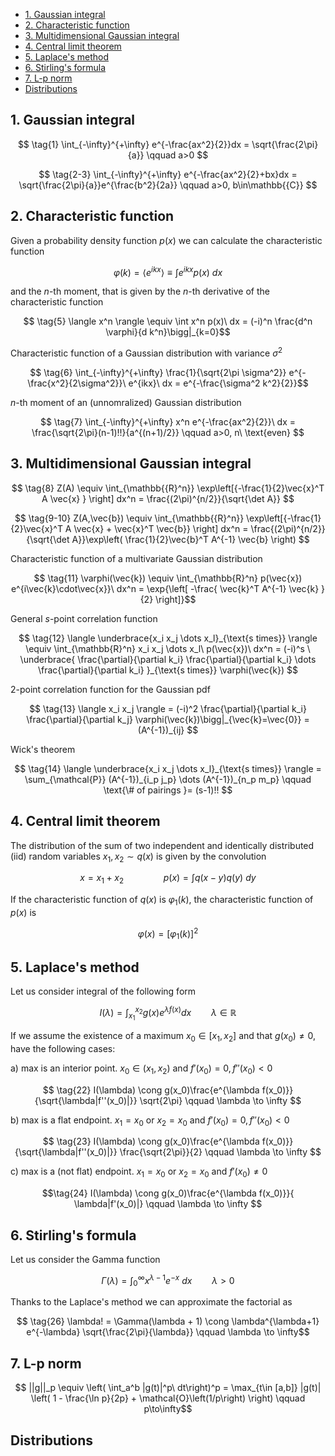<link rel="stylesheet" type="text/css" href="https://tikzjax.com/v1/fonts.css">
<script src="https://tikzjax.com/v1/tikzjax.js"></script>

<script type="text/x-mathjax-config">
    MathJax.Hub.Config({
    tex2jax: {
        skipTags: ['script', 'noscript', 'style', 'textarea', 'pre'],
        inlineMath: [['$','$']]
    }
    });
</script>
<script src="https://cdn.mathjax.org/mathjax/latest/MathJax.js?config=TeX-AMS-MML_HTMLorMML" type="text/javascript"></script>

- [1. Gaussian integral](#1-gaussian-integral)
- [2. Characteristic function](#2-characteristic-function)
- [3. Multidimensional Gaussian integral](#3-multidimensional-gaussian-integral)
- [4. Central limit theorem](#4-central-limit-theorem)
- [5. Laplace's method](#5-laplaces-method)
- [6. Stirling's formula](#6-stirlings-formula)
- [7. L-p norm](#7-l-p-norm)
- [Distributions](#distributions)

## 1. Gaussian integral

$$ \tag{1} \int_{-\infty}^{+\infty} e^{-\frac{ax^2}{2}}dx = \sqrt{\frac{2\pi}{a}} \qquad a>0 $$

$$ \tag{2-3} \int_{-\infty}^{+\infty} e^{-\frac{ax^2}{2}+bx}dx = \sqrt{\frac{2\pi}{a}}e^{\frac{b^2}{2a}} \qquad a>0, b\in\mathbb{{C}} $$

<!-- 

$n$-dimension

 -->

## 2. Characteristic function

Given a probability density function $p(x)$ we can calculate the characteristic function

$$ \tag{4} \varphi(k) = \langle e^{ikx} \rangle \equiv \int e^{ikx}p(x)\ dx $$ 

and the $n$-th moment, that is given by the $n$-th derivative of the characteristic function

$$ \tag{5} \langle x^n \rangle \equiv \int x^n p(x)\ dx = (-i)^n \frac{d^n \varphi}{d k^n}\bigg|_{k=0}$$

Characteristic function of a Gaussian distribution with variance $\sigma^2$

$$ \tag{6} \int_{-\infty}^{+\infty} \frac{1}{\sqrt{2\pi \sigma^2}} e^{-\frac{x^2}{2\sigma^2}}\ e^{ikx}\ dx = e^{-\frac{\sigma^2 k^2}{2}}$$

$n$-th moment of an (unnomralized) Gaussian distribution

$$ \tag{7} \int_{-\infty}^{+\infty} x^n e^{-\frac{ax^2}{2}}\ dx = \frac{\sqrt{2\pi}(n-1)!!}{a^{(n+1)/2}} \qquad a>0, n\ \text{even} $$

## 3. Multidimensional Gaussian integral

$$ \tag{8} Z(A) \equiv \int_{\mathbb{{R}^n}} \exp\left[{-\frac{1}{2}\vec{x}^T A \vec{x} } \right] dx^n = \frac{(2\pi)^{n/2}}{\sqrt{\det A}} $$

$$ \tag{9-10} Z(A,\vec{b}) \equiv \int_{\mathbb{{R}^n}} \exp\left[{-\frac{1}{2}\vec{x}^T A \vec{x} + \vec{x}^T \vec{b}} \right] dx^n = \frac{(2\pi)^{n/2}}{\sqrt{\det A}}\exp\left( \frac{1}{2}\vec{b}^T A^{-1} \vec{b} \right) $$

Characteristic function of a multivariate Gaussian distribution

$$ \tag{11} \varphi(\vec{k}) \equiv \int_{\mathbb{R}^n} p(\vec{x}) e^{i\vec{k}\cdot\vec{x}}\ dx^n = \exp{\left[ -\frac{ \vec{k}^T A^{-1} \vec{k} }{2} \right]}$$

General $s$-point correlation function

$$ \tag{12} \langle \underbrace{x_i x_j \dots x_l}_{\text{s times}} \rangle \equiv \int_{\mathbb{R}^n} x_i x_j \dots x_l\ p(\vec{x})\ dx^n = (-i)^s \ \underbrace{ \frac{\partial}{\partial k_i} \frac{\partial}{\partial k_i} \dots \frac{\partial}{\partial k_i} }_{\text{s times}} \varphi(\vec{k}) $$

2-point correlation function for the Gaussian pdf

$$ \tag{13} \langle x_i x_j \rangle = (-i)^2 \frac{\partial}{\partial k_i} \frac{\partial}{\partial k_j} \varphi(\vec{k})\bigg|_{\vec{k}=\vec{0}} = (A^{-1})_{ij} $$

Wick's theorem

$$ \tag{14} \langle \underbrace{x_i x_j \dots x_l}_{\text{s times}} \rangle = \sum_{\mathcal{P}} (A^{-1})_{i_p j_p} \dots (A^{-1})_{n_p m_p} \qquad \text{\# of pairings }= (s-1)!! $$

## 4. Central limit theorem

The distribution of the sum of two independent and identically distributed (iid) random variables $x_1,x_2 \sim q(x)$ is given by the convolution

$$ \tag{15} x = x_1 + x_2 \qquad\qquad p(x) = \int q(x-y)q(y)\ dy $$

If the characteristic function of $q(x)$ is $\varphi_1(k)$, the characteristic function of $p(x)$ is

$$ \tag{16} \varphi(x) = \left[\varphi_1(k) \right]^2 $$



## 5. Laplace's method

Let us consider integral of the following form

$$ \tag{21} I(\lambda) = \int_{x_1}^{x_2} g(x) e^{\lambda f(x)} dx \qquad \lambda \in \mathbb{R}$$

If we assume the existence of a maximum $x_0\in [x_1,x_2]$ and that $g(x_0)\ne 0$, have the following cases:

a) max is an interior point. $x_0 \in (x_1,x_2)$ and $f'(x_0)=0, f''(x_0)<0$

$$ \tag{22} I(\lambda) \cong g(x_0)\frac{e^{\lambda f(x_0)}}{\sqrt{\lambda|f''(x_0)|}} \sqrt{2\pi} \qquad \lambda \to \infty $$

b) max is a flat endpoint. $x_1=x_0$ or $x_2=x_0$ and $f'(x_0)=0, f''(x_0)<0$

$$ \tag{23} I(\lambda) \cong g(x_0)\frac{e^{\lambda f(x_0)}}{\sqrt{\lambda|f''(x_0)|}} \frac{\sqrt{2\pi}}{2} \qquad \lambda \to \infty $$

c) max is a (not flat) endpoint. $x_1=x_0$ or $x_2=x_0$ and $f'(x_0)\ne 0$

$$\tag{24} I(\lambda) \cong g(x_0)\frac{e^{\lambda f(x_0)}}{ \lambda|f'(x_0)|} \qquad  \lambda \to \infty $$

## 6. Stirling's formula

Let us consider the Gamma function

$$ \tag{25} \Gamma(\lambda) = \int_0^{\infty} x^{\lambda-1} e^{-x}\ dx \qquad \lambda > 0 $$

Thanks to the Laplace's method we can approximate the factorial as 

$$ \tag{26} \lambda! = \Gamma(\lambda + 1) \cong \lambda^{\lambda+1} e^{-\lambda} \sqrt{\frac{2\pi}{\lambda}} \qquad \lambda \to \infty$$

## 7. L-p norm

$$ ||g||_p \equiv \left( \int_a^b |g(t)|^p\ dt\right)^p = \max_{t\in [a,b]} |g(t)| \left( 1 - \frac{\ln p}{2p} + \mathcal{O}\left(1/p\right) \right) \qquad p\to\infty$$

## Distributions
